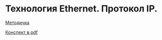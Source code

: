 # Технология Ethernet. Протокол IP.

[Методичка](https://gbcdn.mrgcdn.ru/uploads/asset/5148807/attachment/180c626940c991641cbb540d7aba2f7e.pdf)

[Конспект в pdf](https://cloud.mail.ru/public/8qLc/e2BCYTH7x)
